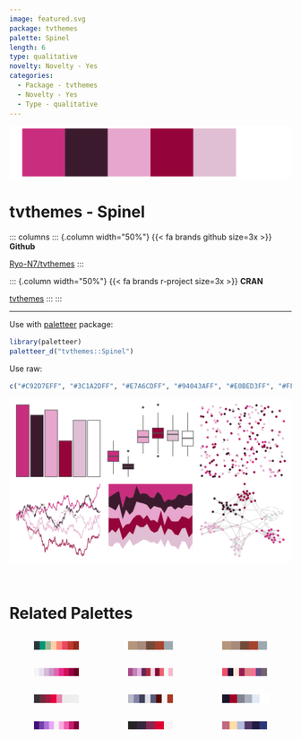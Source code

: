 ```yaml
---
image: featured.svg
package: tvthemes
palette: Spinel
length: 6
type: qualitative
novelty: Novelty - Yes
categories:
  - Package - tvthemes
  - Novelty - Yes
  - Type - qualitative
---
```


![](featured.svg)

# tvthemes - Spinel 

::: columns
::: {.column width="50%"}
{{< fa brands github size=3x >}}
**Github**

[Ryo-N7/tvthemes](https://github.com/Ryo-N7/tvthemes)
:::

::: {.column width="50%"}
{{< fa brands r-project size=3x >}}
**CRAN**

[tvthemes](https://CRAN.R-project.org/package=tvthemes)
:::
:::

<hr> 

Use with [paletteer](https://emilhvitfeldt.github.io/paletteer/) package:

```r
library(paletteer)
paletteer_d("tvthemes::Spinel")
```

Use raw:

```r
c("#C92D7EFF", "#3C1A2DFF", "#E7A6CDFF", "#94043AFF", "#E0BED3FF", "#FFFFFFFF")
``` 

![](examples.png) 

<br>

# Related Palettes

<div class="list" style="display: grid; grid-template-columns: auto auto auto;"> <figure class="figure">
<a href="../../awtools/a_palette/"> <img src="../../awtools/a_palette/featured.svg" style="width: 100%;" class="figure-img"></a>
</figure> <figure class="figure">
<a href="../../ButterflyColors/hamadryas_feronia/"> <img src="../../ButterflyColors/hamadryas_feronia/featured.svg" style="width: 100%;" class="figure-img"></a>
</figure> <figure class="figure">
<a href="../../ButterflyColors/hamadryas_feronia/"> <img src="../../ButterflyColors/hamadryas_feronia/featured.svg" style="width: 100%;" class="figure-img"></a>
</figure> <figure class="figure">
<a href="../../RColorBrewer/PuRd/"> <img src="../../RColorBrewer/PuRd/featured.svg" style="width: 100%;" class="figure-img"></a>
</figure> <figure class="figure">
<a href="../../palettetown/forretress/"> <img src="../../palettetown/forretress/featured.svg" style="width: 100%;" class="figure-img"></a>
</figure> <figure class="figure">
<a href="../../tvthemes/Sardonyx/"> <img src="../../tvthemes/Sardonyx/featured.svg" style="width: 100%;" class="figure-img"></a>
</figure> <figure class="figure">
<a href="../../beyonce/X92/"> <img src="../../beyonce/X92/featured.svg" style="width: 100%;" class="figure-img"></a>
</figure> <figure class="figure">
<a href="../../palettetown/rhyhorn/"> <img src="../../palettetown/rhyhorn/featured.svg" style="width: 100%;" class="figure-img"></a>
</figure> <figure class="figure">
<a href="../../beyonce/X56/"> <img src="../../beyonce/X56/featured.svg" style="width: 100%;" class="figure-img"></a>
</figure> <figure class="figure">
<a href="../../PrettyCols/PurplePinks/"> <img src="../../PrettyCols/PurplePinks/featured.svg" style="width: 100%;" class="figure-img"></a>
</figure> <figure class="figure">
<a href="../../beyonce/X107/"> <img src="../../beyonce/X107/featured.svg" style="width: 100%;" class="figure-img"></a>
</figure> <figure class="figure">
<a href="../../DresdenColor/briefcases/"> <img src="../../DresdenColor/briefcases/featured.svg" style="width: 100%;" class="figure-img"></a>
</figure> 
</div>
